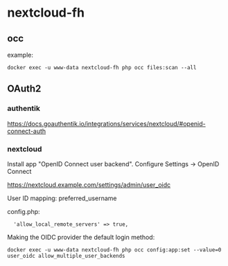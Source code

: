 # nextcloud-fh

## occ

example:

```
docker exec -u www-data nextcloud-fh php occ files:scan --all
```



## OAuth2

### authentik

<https://docs.goauthentik.io/integrations/services/nextcloud/#openid-connect-auth>

### nextcloud

Install app "OpenID Connect user backend". Configure Settings -> OpenID Connect

<https://nextcloud.example.com/settings/admin/user_oidc>

User ID mapping: preferred_username

config.php:

```
  'allow_local_remote_servers' => true,
```

Making the OIDC provider the default login method:

```
docker exec -u www-data nextcloud-fh php occ config:app:set --value=0 user_oidc allow_multiple_user_backends
```

